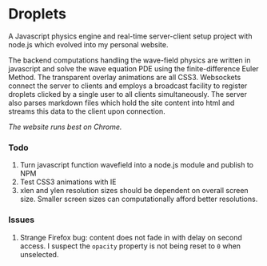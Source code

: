 # Droplets
A Javascript physics engine and real-time server-client setup project with node.js which evolved into my personal website.

The backend computations handling the wave-field physics are written in javascript and solve the wave equation PDE using the finite-difference Euler Method. The transparent overlay animations are all CSS3. Websockets connect the server to clients and employs a broadcast facility to register droplets clicked by a single user to all clients simultaneously. The server also parses markdown files which hold the site content into html and streams this data to the client upon connection.

_The website runs best on Chrome._

### Todo
1. Turn javascript function wavefield into a node.js module and publish to NPM
2. Test CSS3 animations with IE
3. xlen and ylen resolution sizes should be dependent on overall screen size. Smaller screen sizes can computationally afford better resolutions.

### Issues
1. Strange Firefox bug: content does not fade in with delay on second access. I suspect the `opacity` property is not being reset to `0` when unselected.

